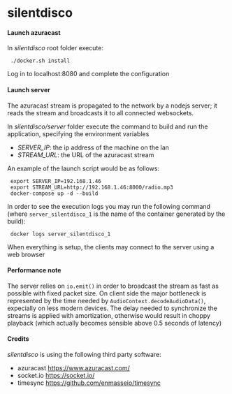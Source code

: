 silentdisco
===========

#### Launch azuracast

In _silentdisco_ root folder execute:

     ./docker.sh install

Log in to localhost:8080 and complete the configuration


#### Launch server

The azuracast stream is propagated to the network by a nodejs server; it reads the stream and broadcasts it to all connected websockets.


In _silentdisco/server_ folder execute the command to build and run the application, specifying the environment variables 
 * _SERVER_IP_: the ip address of the machine on the lan
 * _STREAM_URL_: the URL of the azuracast stream
 
 An example of the launch script would be as follows:
 

     export SERVER_IP=192.168.1.46
     export STREAM_URL=http://192.168.1.46:8000/radio.mp3
     docker-compose up -d --build
     
In order to see the execution logs you may run the following command (where `server_silentdisco_1` is the name of the container generated by the build):

     docker logs server_silentdisco_1

When everything is setup, the clients may connect to the server using a web browser

#### Performance note

The server relies on `io.emit()` in order to broadcast the stream as fast as possible with fixed packet size.
On client side the major bottleneck is represented by the time needed by `AudioContext.decodeAudioData()`, expecially on less modern devices.
The delay needed to synchronize the streams is applied with amortization, otherwise would result in choppy playback (which actually becomes sensible above 0.5 seconds of latency)

#### Credits

_silentdisco_ is using the following third party software:

* azuracast https://www.azuracast.com/
* socket.io https://socket.io/
* timesync https://github.com/enmasseio/timesync
